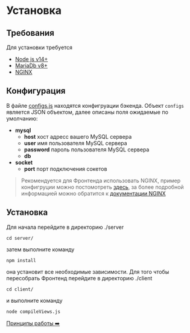 # Установка

## Требования
Для установки требуется 
* [Node js v14+](https://nodejs.org/en/download/)
* [MariaDb v8+](https://mariadb.org/download/)
* [NGINX](https://www.nginx.com/resources/wiki/start/topics/tutorials/install/)

## Конфигурация
В файле [configs.js](../../server/configs.js) находятся конфигруации бэкенда.
Объект ```configs``` является JSON объектом, далее описаны поля ожидаемые по умолчанию:
* __mysql__ 
    * __host__ хост адресс вашего MySQL сервера
    * __user__ имя пользователя MySQL сервера
    * __password__ пароль пользователя MySQL сервера
    * __db__ 
* __socket__
    * __port__ порт подключения сокетов

> Рекомендуется для Фронтенда использовать NGINX, пример конфигруции можно постомотреть [здесь](../docker/nginx/nginx.conf), за более подробной информацией можно обратится к [документации NGINX](https://nginx.org/en/docs/)

## Установка
Для начала перейдите в директорию ./server
```
cd server/
```

затем выполните команду 
```
npm install
```

она установит все необходимые зависимости. Для того чтобы пересобрать Фронтенд перейдите в директорию ./client
```
cd client/
```

и выполните команду
```
node compileViews.js
```
[Принципы работы :arrow_right:](workflow.md)
